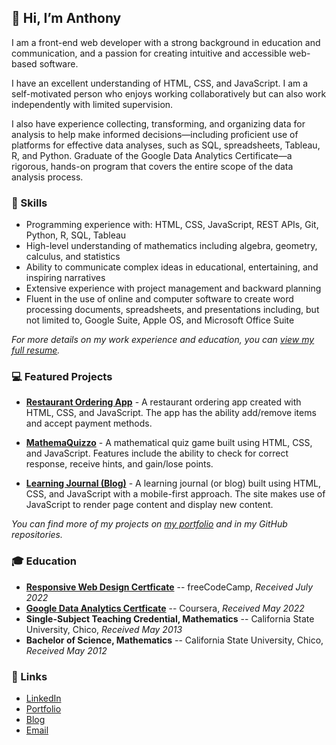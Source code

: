 ## 👋 Hi, I’m Anthony 
I am a front-end web developer with a strong background in education and communication, and a passion for creating intuitive and accessible web-based software. 

I have an excellent understanding of HTML, CSS, and JavaScript. I am a self-motivated person who enjoys working collaboratively but can also work independently with limited supervision.

I also have experience collecting, transforming, and organizing data for analysis to help make informed decisions—including proficient use of platforms for effective data analyses, such as SQL, spreadsheets, Tableau, R, and Python. Graduate of the Google Data Analytics Certificate—a rigorous, hands-on program that covers the entire scope of the data analysis process.

### 🧰 Skills

- Programming experience with: HTML, CSS, JavaScript, REST APIs, Git, Python, R, SQL, Tableau
- High-level understanding of mathematics including algebra, geometry, calculus, and statistics
- Ability to communicate complex ideas in educational, entertaining, and inspiring narratives
- Extensive experience with project management and backward planning
- Fluent in the use of online and computer software to create word processing documents, spreadsheets, and presentations including, but not limited to, Google Suite, Apple OS, and Microsoft Office Suite

*For more details on my work experience and education, you can [view my full resume](https://github.com/ananfito/ananfito.github.io/blob/main/01_Anthony-Nanfito_CV.pdf).*

### 💻 Featured Projects

- **[Restaurant Ordering App](https://github.com/ananfito/restaurant-ordering-app)** - A restaurant ordering app created with HTML, CSS, and JavaScript. The app has the ability add/remove items and accept payment methods. 

- **[MathemaQuizzo](https://github.com/ananfito/mathemaquizzo)** - A mathematical quiz game built using HTML, CSS, and JavaScript. Features include the ability to check for correct response, receive hints, and gain/lose points. 

- **[Learning Journal (Blog)](https://github.com/ananfito/learning-journal)** - A learning journal (or blog) built using HTML, CSS, and JavaScript with a mobile-first approach. The site makes use of JavaScript to render page content and display new content. 

*You can find more of my projects on [my portfolio](https://ananfit.github.io/) and in my GitHub repositories.*

### 🎓 Education

- **[Responsive Web Design Certficate](https://www.freecodecamp.org/certification/ananfito/responsive-web-design)** -- freeCodeCamp, *Received July 2022*
- **[Google Data Analytics Certficate](https://www.credly.com/badges/dafff9fa-de9f-497f-bd7f-d98c46a24e73/public_url)** -- Coursera, *Received May 2022*
- **Single-Subject Teaching Credential, Mathematics** -- California State University, Chico, *Received May 2013*
- **Bachelor of Science, Mathematics** -- California State University, Chico, *Received May 2012*

### 🔗 Links
- [LinkedIn](https://linkedin.com/in/anthonynanfito)
- [Portfolio](https://ananfito.github.io)
- [Blog](https://ananfito.hashnode.dev)
- [Email](https://anthonynanfito.com/contact)
